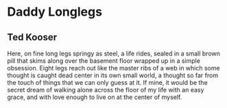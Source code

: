 # Daddy Longlegs
## Ted Kooser
Here, on fine long legs springy as steel,
a life rides, sealed in a small brown pill
that skims along over the basement floor
wrapped up in a simple obsession.
Eight legs reach out like the master ribs
of a web in which some thought is caught
dead center in its own small world,
a thought so far from the touch of things
that we can only guess at it. If mine,
it would be the secret dream
of walking alone across the floor of my life
with an easy grace, and with love enough
to live on at the center of myself.